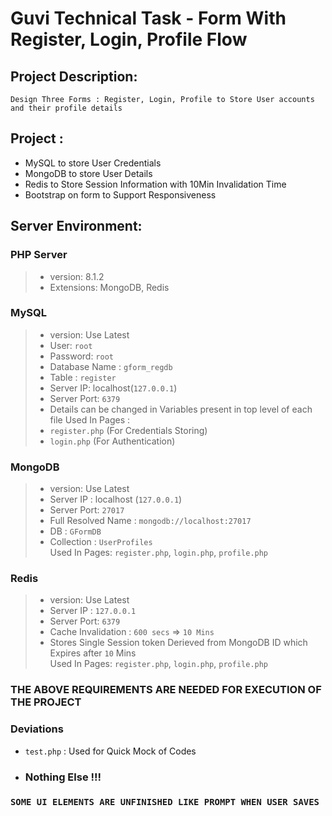 # Guvi Technical Task - Form With Register, Login, Profile Flow

## Project Description:
    Design Three Forms : Register, Login, Profile to Store User accounts and their profile details

## Project :
- MySQL to store User Credentials
- MongoDB to store User Details
- Redis to Store Session Information with 10Min Invalidation Time
- Bootstrap on form to Support Responsiveness

## Server Environment:

### PHP Server
>- version: 8.1.2
>- Extensions: MongoDB, Redis

### MySQL
> - version: Use Latest
> - User: `root`
> - Password: `root`
> - Database Name : `gform_regdb`
> - Table : `register`
> - Server IP: localhost(`127.0.0.1`) 
> - Server Port: `6379`
> - Details can be changed in Variables present in top level of each file 
> Used In Pages :
> - `register.php` (For Credentials Storing) 
> - `login.php` (For Authentication)

### MongoDB
> - version: Use Latest
> - Server IP : localhost (`127.0.0.1`)
> - Server Port: `27017`
> - Full Resolved Name : `mongodb://localhost:27017`
> - DB : `GFormDB`
> - Collection : `UserProfiles` <br>
> Used In Pages: `register.php`, `login.php`, `profile.php`

### Redis
> - version: Use Latest 
> - Server IP : `127.0.0.1`
> - Server Port: `6379`
> - Cache Invalidation : `600 secs` => `10 Mins`
> - Stores Single Session token Derieved from MongoDB ID which Expires after `10` Mins
> <br> Used In Pages: `register.php`, `login.php`, `profile.php` 

### THE ABOVE REQUIREMENTS ARE NEEDED FOR EXECUTION OF THE PROJECT

### Deviations
 - `test.php` : Used for Quick Mock of Codes
 -  ### Nothing Else !!!

### `SOME UI ELEMENTS ARE UNFINISHED LIKE PROMPT WHEN USER SAVES`

